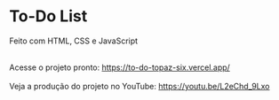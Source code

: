 <h1>To-Do List</h1>

Feito com HTML, CSS e JavaScript
<br><br>

Acesse o projeto pronto: https://to-do-topaz-six.vercel.app/
<br><br>
Veja a produção do projeto no YouTube: https://youtu.be/L2eChd_9Lxo
